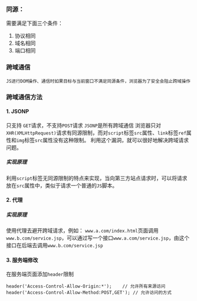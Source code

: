 ### 同源：
需要满足下面三个条件：
1. 协议相同
2. 域名相同
3. 端口相同

### 跨域通信
`JS进行DOM操作、通信时如果目标与当前窗口不满足同源条件，浏览器为了安全会阻止跨域操作`

### 跨域通信方法
#### 1. JSONP
只支持 `GET`请求，不支持`POST`请求
`JSONP`是所有跨域通信
浏览器只对`XHR(XMLHttpRequest)`请求有同源限制，而对`script`标签`src`属性、`link`标签`ref`属性和`img`标签`src`属性没有这种限制。
利用这个漏洞，就可以很好地解决跨域请求问题。
##### 实现原理
利用`script`标签无同源限制的特点来实现，当向第三方站点请求时，可以将请求放在`src`属性中，类似于请求一个普通的`JS`脚本。

#### 2. 代理
##### 实现原理
使用代理去避开跨域请求，例如：
`www.a.com/index.html`页面调用`www.b.com/service.jsp`，可以通过写一个接口`www.a.com/service.jsp`，由这个接口在后端去调用`www.b.com/service.jsp`

#### 3. 服务端修改
在服务端页面添加`header`限制
```
header('Access-Control-Allow-Origin:*');    // 允许所有来源访问
header('Access-Control-Allow-Method:POST,GET'); // 允许访问的方式
```
